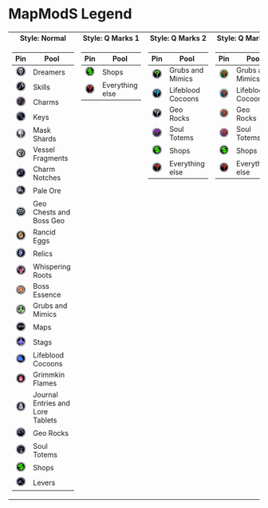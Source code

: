 # MapModS Legend
<table>
<tr><th>Style: Normal</th><th>Style: Q Marks 1</th><th>Style: Q Marks 2</th><th>Style: Q Marks 3</th><th>Borders</th><th>Transition Mode Rooms</th></tr>
<tr valign=top><td>

|Pin|Pool|
|--|--|
|![](./MapModS/Resources/Pins/pinDreamer.png)|Dreamers|
|![](./MapModS/Resources/Pins/pinSkill.png)|Skills|
|![](./MapModS/Resources/Pins/pinCharm.png)|Charms|
|![](./MapModS/Resources/Pins/pinKey.png)|Keys|
|![](./MapModS/Resources/Pins/pinMask.png)|Mask Shards|
|![](./MapModS/Resources/Pins/pinVessel.png)|Vessel Fragments|
|![](./MapModS/Resources/Pins/pinNotch.png)|Charm Notches|
|![](./MapModS/Resources/Pins/pinOre.png)|Pale Ore|
|![](./MapModS/Resources/Pins/pinGeo.png)|Geo Chests and Boss Geo|
|![](./MapModS/Resources/Pins/pinEgg.png)|Rancid Eggs|
|![](./MapModS/Resources/Pins/pinRelic.png)|Relics|
|![](./MapModS/Resources/Pins/pinRoot.png)|Whispering Roots|
|![](./MapModS/Resources/Pins/pinEssenceBoss.png)|Boss Essence|
|![](./MapModS/Resources/Pins/pinGrub.png)|Grubs and Mimics|
|![](./MapModS/Resources/Pins/pinMap.png)|Maps|
|![](./MapModS/Resources/Pins/pinStag.png)|Stags|
|![](./MapModS/Resources/Pins/pinCocoon.png)|Lifeblood Cocoons|
|![](./MapModS/Resources/Pins/pinFlame.png)|Grimmkin Flames|
|![](./MapModS/Resources/Pins/pinLore.png)|Journal Entries and Lore Tablets|
|![](./MapModS/Resources/Pins/pinRock.png)|Geo Rocks|
|![](./MapModS/Resources/Pins/pinTotem.png)|Soul Totems|
|![](./MapModS/Resources/Pins/pinShop.png)|Shops|
|![](./MapModS/Resources/Pins/pinLever.png)|Levers|
  
</td><td>

|Pin|Pool|
|--|--|
|![](./MapModS/Resources/Pins/pinShop.png)|Shops|
|![](./MapModS/Resources/Pins/pinUnknown.png)|Everything else|
  
</td><td>

|Pin|Pool|
|--|--|
|![](./MapModS/Resources/Pins/pinUnknown_GrubInv.png)|Grubs and Mimics|
|![](./MapModS/Resources/Pins/pinUnknown_LifebloodInv.png)|Lifeblood Cocoons|
|![](./MapModS/Resources/Pins/pinUnknown_GeoRockInv.png)|Geo Rocks|
|![](./MapModS/Resources/Pins/pinUnknown_TotemInv.png)|Soul Totems|
|![](./MapModS/Resources/Pins/pinShop.png)|Shops|
|![](./MapModS/Resources/Pins/pinUnknown.png)|Everything else|
  
</td><td>
  
|Pin|Pool|
|--|--|
|![](./MapModS/Resources/Pins/pinUnknown_Grub.png)|Grubs and Mimics|
|![](./MapModS/Resources/Pins/pinUnknown_Lifeblood.png)|Lifeblood Cocoons|
|![](./MapModS/Resources/Pins/pinUnknown_GeoRock.png)|Geo Rocks|
|![](./MapModS/Resources/Pins/pinUnknown_Totem.png)|Soul Totems|
|![](./MapModS/Resources/Pins/pinShop.png)|Shops|
|![](./MapModS/Resources/Pins/pinUnknown.png)|Everything else|
  
</td><td>
  
|Color|Meaning|
|--|--|
|![](./MapModS/Resources/Pins/pinBlank.png)|Normal|
|![](./MapModS/Resources/Pins/pinBlankGreen.png)|Previewed|
|![](./MapModS/Resources/Pins/pinBlankCyan.png)|Persistent|
|![](./MapModS/Resources/Pins/pinBlankRed.png)|Reachable by sequence break|
  
</td><td>

|Color|Example|Meaning|
|--|--|--|
|Green|![](./LegendAssets/currentroom.jpg)|Current room|
|Cyan|![](./LegendAssets/adjacentroom.jpg)|Adjacent visited room|
|Red|![](./LegendAssets/outoflogicroom.jpg)|Out-of-logic visited room|
|Yellow|![](./LegendAssets/selectedroom.jpg)|Selected visited room|
|White|![](./LegendAssets/normalroom.jpg)|None of the above, visited room|


|Brightness|Example|Meaning|
|--|--|--|
|Bright|![](./LegendAssets/normalroom.jpg)|Contains unchecked transitions|
|Dark|![](./LegendAssets/checkedroom.jpg)|Fully explored| 
    
</td></tr> </table>
